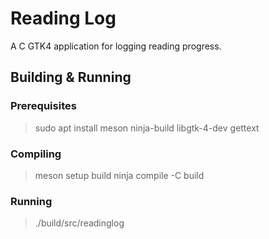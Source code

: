 # Reading Log

A C GTK4 application for logging reading progress.

## Building & Running

### Prerequisites

> sudo apt install meson ninja-build libgtk-4-dev gettext

### Compiling

> meson setup build
> ninja compile -C build

### Running

> ./build/src/readinglog
